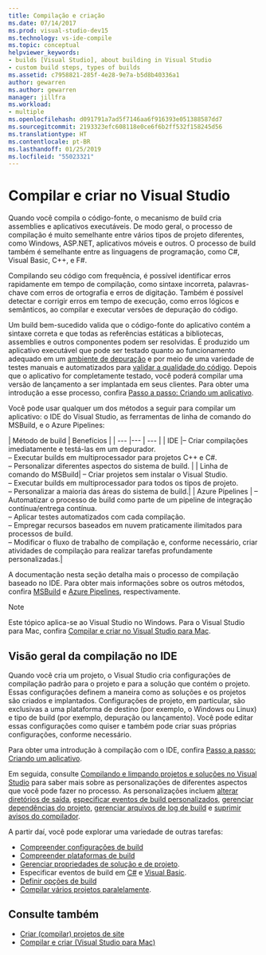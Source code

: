 ```yaml
---
title: Compilação e criação
ms.date: 07/14/2017
ms.prod: visual-studio-dev15
ms.technology: vs-ide-compile
ms.topic: conceptual
helpviewer_keywords:
- builds [Visual Studio], about building in Visual Studio
- custom build steps, types of builds
ms.assetid: c7958821-285f-4e28-9e7a-b5d8b40336a1
author: gewarren
ms.author: gewarren
manager: jillfra
ms.workload:
- multiple
ms.openlocfilehash: d091791a7ad5f7146aa6f916393e051388587dd7
ms.sourcegitcommit: 2193323efc608118e0ce6f6b2ff532f158245d56
ms.translationtype: HT
ms.contentlocale: pt-BR
ms.lasthandoff: 01/25/2019
ms.locfileid: "55023321"
---
```

# <a name="compile-and-build-in-visual-studio"></a>Compilar e criar no Visual Studio

Quando você compila o código-fonte, o mecanismo de build cria assemblies e aplicativos executáveis. De modo geral, o processo de compilação é muito semelhante entre vários tipos de projeto diferentes, como Windows, ASP.NET, aplicativos móveis e outros. O processo de build também é semelhante entre as linguagens de programação, como C#, Visual Basic, C++, e F#.

Compilando seu código com frequência, é possível identificar erros rapidamente em tempo de compilação, como sintaxe incorreta, palavras-chave com erros de ortografia e erros de digitação. Também é possível detectar e corrigir erros em tempo de execução, como erros lógicos e semânticos, ao compilar e executar versões de depuração do código.

Um build bem-sucedido valida que o código-fonte do aplicativo contém a sintaxe correta e que todas as referências estáticas a bibliotecas, assemblies e outros componentes podem ser resolvidas. É produzido um aplicativo executável que pode ser testado quanto ao funcionamento adequado em um [ambiente de depuração](../debugger/index.md) e por meio de uma variedade de testes manuais e automatizados para [validar a qualidade do código](../test/improve-code-quality.md). Depois que o aplicativo for completamente testado, você poderá compilar uma versão de lançamento a ser implantada em seus clientes. Para obter uma introdução a esse processo, confira [Passo a passo: Criando um aplicativo](../ide/walkthrough-building-an-application.md).

Você pode usar qualquer um dos métodos a seguir para compilar um aplicativo: o IDE do Visual Studio, as ferramentas de linha de comando do MSBuild, e o Azure Pipelines:

| Método de build | Benefícios |
| --- |--- | --- |
| IDE |– Criar compilações imediatamente e testá-las em um depurador.<br />– Executar builds em multiprocessador para projetos C++ e C#.<br />– Personalizar diferentes aspectos do sistema de build. |
| Linha de comando do MSBuild| – Criar projetos sem instalar o Visual Studio.<br />– Executar builds em multiprocessador para todos os tipos de projeto.<br />– Personalizar a maioria das áreas do sistema de build.|
| Azure Pipelines | – Automatizar o processo de build como parte de um pipeline de integração contínua/entrega contínua.<br />– Aplicar testes automatizados com cada compilação.<br />– Empregar recursos baseados em nuvem praticamente ilimitados para processos de build.<br />– Modificar o fluxo de trabalho de compilação e, conforme necessário, criar atividades de compilação para realizar tarefas profundamente personalizadas.|

A documentação nesta seção detalha mais o processo de compilação baseado no IDE. Para obter mais informações sobre os outros métodos, confira [MSBuild](../msbuild/msbuild.md) e [Azure Pipelines](/azure/devops/pipelines/index?view=vsts), respectivamente.

> [!NOTE]
> Este tópico aplica-se ao Visual Studio no Windows. Para o Visual Studio para Mac, confira [Compilar e criar no Visual Studio para Mac](/visualstudio/mac/compiling-and-building).

## <a name="overview-of-building-from-the-ide"></a>Visão geral da compilação no IDE

Quando você cria um projeto, o Visual Studio cria configurações de compilação padrão para o projeto e para a solução que contém o projeto.  Essas configurações definem a maneira como as soluções e os projetos são criados e implantados. Configurações de projeto, em particular, são exclusivas a uma plataforma de destino (por exemplo, o Windows ou Linux) e tipo de build (por exemplo, depuração ou lançamento). Você pode editar essas configurações como quiser e também pode criar suas próprias configurações, conforme necessário.

Para obter uma introdução à compilação com o IDE, confira [Passo a passo: Criando um aplicativo](walkthrough-building-an-application.md).

Em seguida, consulte [Compilando e limpando projetos e soluções no Visual Studio](building-and-cleaning-projects-and-solutions-in-visual-studio.md) para saber mais sobre as personalizações de diferentes aspectos que você pode fazer no processo. As personalizações incluem [alterar diretórios de saída](how-to-change-the-build-output-directory.md), [especificar eventos de build personalizados](specifying-custom-build-events-in-visual-studio.md), [gerenciar dependências do projeto](how-to-create-and-remove-project-dependencies.md), [gerenciar arquivos de log de build](how-to-view-save-and-configure-build-log-files.md) e [suprimir avisos do compilador](how-to-suppress-compiler-warnings.md).

A partir daí, você pode explorar uma variedade de outras tarefas:
- [Compreender configurações de build](understanding-build-configurations.md)
- [Compreender plataformas de build](understanding-build-platforms.md)
- [Gerenciar propriedades de solução e de projeto](managing-project-and-solution-properties.md).
- Especificar eventos de build em [C#](how-to-specify-build-events-csharp.md) e [Visual Basic](how-to-specify-build-events-visual-basic.md).
- [Definir opções de build](reference/options-dialog-box-projects-and-solutions-build-and-run.md)
- [Compilar vários projetos paralelamente](../msbuild/building-multiple-projects-in-parallel-with-msbuild.md).

## <a name="see-also"></a>Consulte também

- [Criar (compilar) projetos de site](https://msdn.microsoft.com/Library/a9cbb88c-8fff-4c67-848b-98fbfd823193)
- [Compilar e criar (Visual Studio para Mac)](/visualstudio/mac/compiling-and-building)